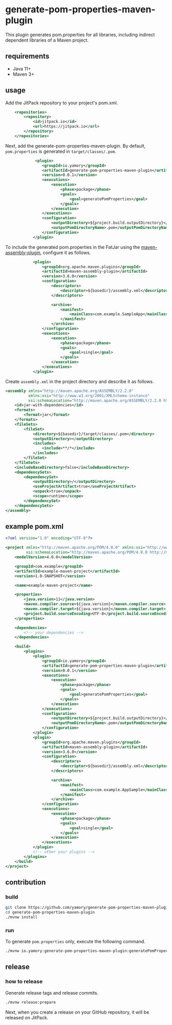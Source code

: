 # generate-pom-properties-maven-plugin

This plugin generates pom.properties for all libraries, including indirect dependent libraries of a Maven project.

## requirements

- Java 11+
- Maven 3+

## usage

Add the JitPack repository to your project's pom.xml.

```xml
    <repositories>
        <repository>
            <id>jitpack.io</id>
            <url>https://jitpack.io</url>
        </repository>
    </repositories>
```

Next, add the generate-pom-properties-maven-plugin. 
By default, `pom.properties` is generated in `target/classes/.pom`.

```xml
             <plugin>
                <groupId>io.yamory</groupId>
                <artifactId>generate-pom-properties-maven-plugin</artifactId>
                <version>0.0.1</version>
                <executions>
                    <execution>
                        <phase>package</phase>
                        <goals>
                            <goal>generatePomProperties</goal>
                        </goals>
                    </execution>
                </executions>
                <configuration>
                    <outputDirectory>${project.build.outputDirectory}</outputDirectory> <!-- default -->
                    <outputPomDirectoryName>.pom</outputPomDirectoryName> <!-- default -->
                </configuration>
            </plugin>
```

To include the generated pom.properties in the FatJar using the [maven-assembly-plugin](https://maven.apache.org/plugins/maven-assembly-plugin/), configure it as follows.

```xml
            <plugin>
                <groupId>org.apache.maven.plugins</groupId>
                <artifactId>maven-assembly-plugin</artifactId>
                <version>3.6.0</version>
                <configuration>
                    <descriptors>
                        <descriptor>${basedir}/assembly.xml</descriptor>
                    </descriptors>

                    <archive>
                        <manifest>
                            <mainClass>com.example.SampleApp</mainClass>
                        </manifest>
                    </archive>
                </configuration>
                <executions>
                    <execution>
                        <phase>package</phase>
                        <goals>
                            <goal>single</goal>
                        </goals>
                    </execution>
                </executions>
            </plugin>
```

Create `assembly.xml` in the project directory and describe it as follows.

```xml
<assembly xmlns="http://maven.apache.org/ASSEMBLY/2.2.0"
          xmlns:xsi="http://www.w3.org/2001/XMLSchema-instance"
          xsi:schemaLocation="http://maven.apache.org/ASSEMBLY/2.2.0 http://maven.apache.org/xsd/assembly-2.2.0.xsd">
    <id>jar-with-dependencies</id>
    <formats>
        <format>jar</format>
    </formats>
    <fileSets>
        <fileSet>
            <directory>${basedir}/target/classes/.pom</directory>
            <outputDirectory></outputDirectory>
            <includes>
                <include>**/*</include>
            </includes>
        </fileSet>
    </fileSets>
    <includeBaseDirectory>false</includeBaseDirectory>
    <dependencySets>
        <dependencySet>
            <outputDirectory>/</outputDirectory>
            <useProjectArtifact>true</useProjectArtifact>
            <unpack>true</unpack>
            <scope>runtime</scope>
        </dependencySet>
    </dependencySets>
</assembly>
```

## example pom.xml

```xml
<?xml version="1.0" encoding="UTF-8"?>

<project xmlns="http://maven.apache.org/POM/4.0.0" xmlns:xsi="http://www.w3.org/2001/XMLSchema-instance"
         xsi:schemaLocation="http://maven.apache.org/POM/4.0.0 http://maven.apache.org/xsd/maven-4.0.0.xsd">
    <modelVersion>4.0.0</modelVersion>

    <groupId>com.example</groupId>
    <artifactId>example-maven-project</artifactId>
    <version>1.0-SNAPSHOT</version>

    <name>example-maven-project</name>

    <properties>
        <java.version>11</java.version>
        <maven.compiler.source>${java.version}</maven.compiler.source>
        <maven.compiler.target>${java.version}</maven.compiler.target>
        <project.build.sourceEncoding>UTF-8</project.build.sourceEncoding>
    </properties>

    <dependencies>
        <!-- your dependencies -->
    </dependencies>

    <build>
        <plugins>
            <plugin>
                <groupId>io.yamory</groupId>
                <artifactId>generate-pom-properties-maven-plugin</artifactId>
                <version>0.0.1</version>
                <executions>
                    <execution>
                        <phase>package</phase>
                        <goals>
                            <goal>generatePomProperties</goal>
                        </goals>
                    </execution>
                </executions>
                <configuration>
                    <outputDirectory>${project.build.outputDirectory}</outputDirectory>
                    <outputPomDirectoryName>.pom</outputPomDirectoryName>
                </configuration>
            </plugin>
            <plugin>
                <groupId>org.apache.maven.plugins</groupId>
                <artifactId>maven-assembly-plugin</artifactId>
                <version>3.6.0</version>
                <configuration>
                    <descriptors>
                        <descriptor>${basedir}/assembly.xml</descriptor>
                    </descriptors>

                    <archive>
                        <manifest>
                            <mainClass>com.example.AppSample</mainClass>
                        </manifest>
                    </archive>
                </configuration>
                <executions>
                    <execution>
                        <phase>package</phase>
                        <goals>
                            <goal>single</goal>
                        </goals>
                    </execution>
                </executions>
            </plugin>
            <!-- other your plugins -->
        </plugins>
    </build>
</project>
```

## contribution

### build

```bash
git clone https://github.com/yamory/generate-pom-properties-maven-plugin.git
cd generate-pom-properties-maven-plugin
./mvnw install
```

### run

To generate `pom.properties` only, execute the following command.

```bash
./mvnw io.yamory:generate-pom-properties-maven-plugin:generatePomProperties
```

## release

### how to release

Generate release tags and release commits.

```bash
./mvnw release:prepare
```

Next, when you create a release on your GitHub repository, it will be released on JitPack.
